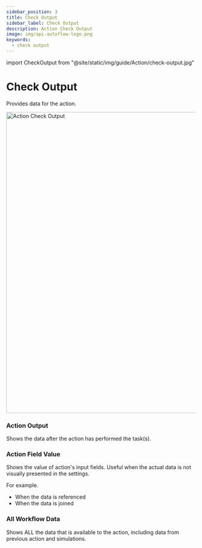 ```yaml
---
sidebar_position: 3
title: Check Output
sidebar_label: Check Output
description: Action Check Output
image: img/api-autoflow-logo.png
keywords:
  - check output
---
```


import CheckOutput from "@site/static/img/guide/Action/check-output.jpg"

# Check Output

Provides data for the action.

<img src={CheckOutput} alt="Action Check Output" class="myResponsiveImg" width="800"/>


### Action Output

Shows the data after the action has performed the task(s).

### Action Field Value

Shows the value of action's input fields. Useful when the actual data is not visually presented in the settings.

For example.
- When the data is referenced
- When the data is joined 

### All Workflow Data

Shows ALL the data that is available to the action, including data from previous action and simulations.
